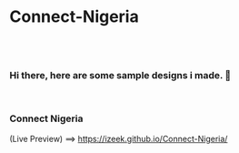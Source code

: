 # Connect-Nigeria
<br><br>

### Hi there, here are some sample designs i made. 👋
<br>

### Connect Nigeria
(Live Preview) ==> https://izeek.github.io/Connect-Nigeria/

<br>
